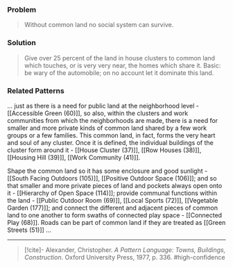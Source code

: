 ### Problem
>Without common land no social system can survive.

### Solution
>Give over 25 percent of the land in house clusters to common land which touches, or is very very near, the homes which share it. Basic: be wary of the automobile; on no account let it dominate this land.

### Related Patterns
... just as there is a need for public land at the neighborhood level - [[Accessible Green (60)]], so also, within the clusters and work communities from which the neighborhoods are made, there is a need for smaller and more private kinds of common land shared by a few work groups or a few families. This common land, in fact, forms the very heart and soul of any cluster. Once it is defined, the individual buildings of the cluster form around it - [[House Cluster (37)]], [[Row Houses (38)]], [[Housing Hill (39)]], [[Work Community (41)]].

Shape the common land so it has some enclosure and good sunlight - [[South Facing Outdoors (105)]], [[Positive Outdoor Space (106)]]; and so that smaller and more private pieces of land and pockets always open onto it - [[Hierarchy of Open Space (114)]]; provide communal functions within the land - [[Public Outdoor Room (69)]], [[Local Sports (72)]], [[Vegetable Garden (177)]]; and connect the different and adjacent pieces of common land to one another to form swaths of connected play space - [[Connected Play (68)]]. Roads can be part of common land if they are treated as [[Green Streets (51)]] ...

---
> [!cite]- Alexander, Christopher. _A Pattern Language: Towns, Buildings, Construction_. Oxford University Press, 1977, p. 336.
> #high-confidence 